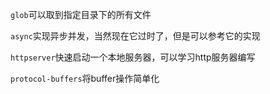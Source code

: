 `glob`可以取到指定目录下的所有文件

`async`实现异步并发，当然现在它过时了，但是可以参考它的实现

`httpserver`快速启动一个本地服务器，可以学习http服务器编写

`protocol-buffers`将buffer操作简单化